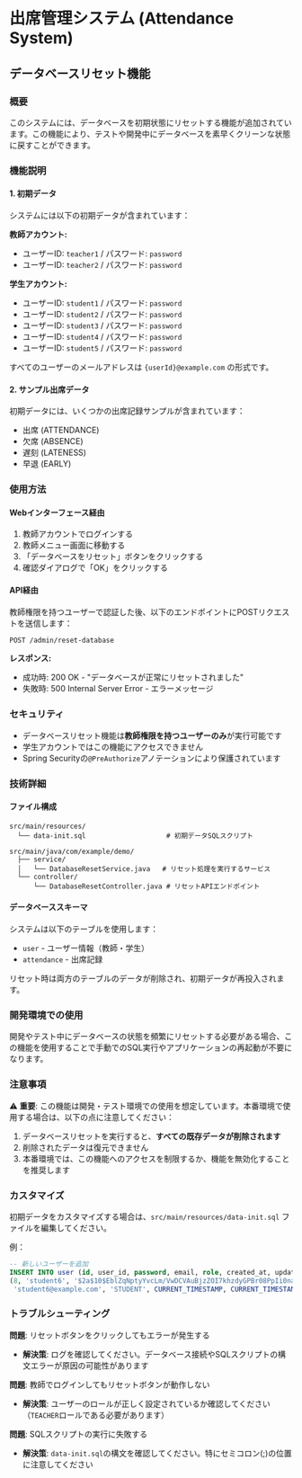 # 出席管理システム (Attendance System)

## データベースリセット機能

### 概要
このシステムには、データベースを初期状態にリセットする機能が追加されています。この機能により、テストや開発中にデータベースを素早くクリーンな状態に戻すことができます。

### 機能説明

#### 1. 初期データ
システムには以下の初期データが含まれています：

**教師アカウント:**
- ユーザーID: `teacher1` / パスワード: `password`
- ユーザーID: `teacher2` / パスワード: `password`

**学生アカウント:**
- ユーザーID: `student1` / パスワード: `password`
- ユーザーID: `student2` / パスワード: `password`
- ユーザーID: `student3` / パスワード: `password`
- ユーザーID: `student4` / パスワード: `password`
- ユーザーID: `student5` / パスワード: `password`

すべてのユーザーのメールアドレスは `{userId}@example.com` の形式です。

#### 2. サンプル出席データ
初期データには、いくつかの出席記録サンプルが含まれています：
- 出席 (ATTENDANCE)
- 欠席 (ABSENCE)
- 遅刻 (LATENESS)
- 早退 (EARLY)

### 使用方法

#### Webインターフェース経由
1. 教師アカウントでログインする
2. 教師メニュー画面に移動する
3. 「データベースをリセット」ボタンをクリックする
4. 確認ダイアログで「OK」をクリックする

#### API経由
教師権限を持つユーザーで認証した後、以下のエンドポイントにPOSTリクエストを送信します：

```bash
POST /admin/reset-database
```

**レスポンス:**
- 成功時: 200 OK - "データベースが正常にリセットされました"
- 失敗時: 500 Internal Server Error - エラーメッセージ

### セキュリティ

- データベースリセット機能は**教師権限を持つユーザーのみ**が実行可能です
- 学生アカウントではこの機能にアクセスできません
- Spring Securityの`@PreAuthorize`アノテーションにより保護されています

### 技術詳細

#### ファイル構成
```
src/main/resources/
  └── data-init.sql                    # 初期データSQLスクリプト

src/main/java/com/example/demo/
  ├── service/
  │   └── DatabaseResetService.java   # リセット処理を実行するサービス
  └── controller/
      └── DatabaseResetController.java # リセットAPIエンドポイント
```

#### データベーススキーマ
システムは以下のテーブルを使用します：
- `user` - ユーザー情報（教師・学生）
- `attendance` - 出席記録

リセット時は両方のテーブルのデータが削除され、初期データが再投入されます。

### 開発環境での使用

開発やテスト中にデータベースの状態を頻繁にリセットする必要がある場合、この機能を使用することで手動でのSQL実行やアプリケーションの再起動が不要になります。

### 注意事項

⚠️ **重要**: この機能は開発・テスト環境での使用を想定しています。本番環境で使用する場合は、以下の点に注意してください：

1. データベースリセットを実行すると、**すべての既存データが削除されます**
2. 削除されたデータは復元できません
3. 本番環境では、この機能へのアクセスを制限するか、機能を無効化することを推奨します

### カスタマイズ

初期データをカスタマイズする場合は、`src/main/resources/data-init.sql` ファイルを編集してください。

例：
```sql
-- 新しいユーザーを追加
INSERT INTO user (id, user_id, password, email, role, created_at, updated_at) VALUES
(8, 'student6', '$2a$10$EblZqNptyYvcLm/VwDCVAuBjzZOI7khzdyGPBr08PpIi0na624b8.', 
 'student6@example.com', 'STUDENT', CURRENT_TIMESTAMP, CURRENT_TIMESTAMP);
```

### トラブルシューティング

**問題**: リセットボタンをクリックしてもエラーが発生する
- **解決策**: ログを確認してください。データベース接続やSQLスクリプトの構文エラーが原因の可能性があります

**問題**: 教師でログインしてもリセットボタンが動作しない
- **解決策**: ユーザーのロールが正しく設定されているか確認してください（`TEACHER`ロールである必要があります）

**問題**: SQLスクリプトの実行に失敗する
- **解決策**: `data-init.sql`の構文を確認してください。特にセミコロン(;)の位置に注意してください
